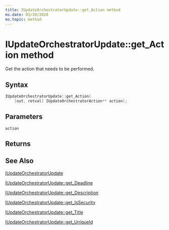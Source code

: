 ```yaml
---
title: IUpdateOrchestratorUpdate::get_Action method
ms.date: 03/20/2020
ms.topic: method
---
```


# IUpdateOrchestratorUpdate::get_Action method
Get the action that needs to be performed.

## Syntax
```cpp
IUpdateOrchestratorUpdate::get_Action(
    [out, retval] IUpdateOrchestratorAction** action);
```

## Parameters

`action`


## Returns

## See Also

[IUpdateOrchestratorUpdate](iupdateorchestratorupdate.md)

[IUpdateOrchestratorUpdate::get_Deadline](iupdateorchestratorupdate-get-deadline.md)

[IUpdateOrchestratorUpdate::get_Description](iupdateorchestratorupdate-get-description.md)

[IUpdateOrchestratorUpdate::get_IsSecurity](iupdateorchestratorupdate-get-issecurity.md)

[IUpdateOrchestratorUpdate::get_Title](iupdateorchestratorupdate-get-title.md)

[IUpdateOrchestratorUpdate::get_UniqueId](iupdateorchestratorupdate-get-uniqueid.md)
